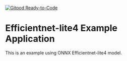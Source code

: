 [![Gitpod Ready-to-Code](https://img.shields.io/badge/Gitpod-Ready--to--Code-blue?logo=gitpod)](https://gitpod.io/from-referrer/) 

# Efficientnet-lite4 Example Application

This is an example using ONNX Efficientnet-lite4 model.

